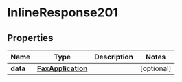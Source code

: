 

# InlineResponse201

## Properties

Name | Type | Description | Notes
------------ | ------------- | ------------- | -------------
**data** | [**FaxApplication**](FaxApplication.md) |  |  [optional]



